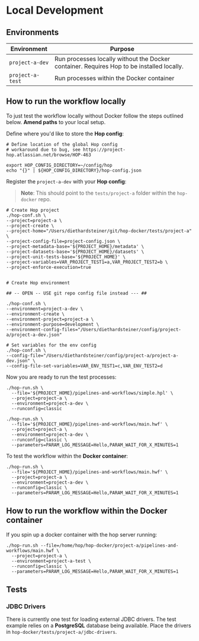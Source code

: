 # Local Development

## Environments


Environment	| Purpose
---	|----
`project-a-dev`	| Run processes locally without the Docker container. Requires Hop to be installed locally.
`project-a-test`	| Run processes within the Docker container


## How to run the workflow locally

To just test the workflow locally without Docker follow the steps outlined below. **Amend paths** to your local setup.


Define where you'd like to store the **Hop config**:

```
# Define location of the global Hop config
# workaround due to bug, see https://project-hop.atlassian.net/browse/HOP-463

export HOP_CONFIG_DIRECTORY=~/config/hop
echo "{}" | ${HOP_CONFIG_DIRECTORY}/hop-config.json
```

Register the `project-a-dev` with your **Hop config**:

> **Note**: This should point to the `tests/project-a` folder within the `hop-docker` repo.


```
# Create Hop project
./hop-conf.sh \
--project=project-a \
--project-create \
--project-home="/Users/diethardsteiner/git/hop-docker/tests/project-a" \
--project-config-file=project-config.json \
--project-metadata-base='${PROJECT_HOME}/metadata' \
--project-datasets-base='${PROJECT_HOME}/datasets' \
--project-unit-tests-base='${PROJECT_HOME}' \
--project-variables=VAR_PROJECT_TEST1=a,VAR_PROJECT_TEST2=b \
--project-enforce-execution=true


# Create Hop environment

## -- OPEN -- USE git repo config file instead --- ##

./hop-conf.sh \
--environment=project-a-dev \
--environment-create \
--environment-project=project-a \
--environment-purpose=development \
--environment-config-files="/Users/diethardsteiner/config/project-a/project-a-dev.json"

# Set variables for the env config
./hop-conf.sh \
--config-file="/Users/diethardsteiner/config/project-a/project-a-dev.json" \
--config-file-set-variables=VAR_ENV_TEST1=c,VAR_ENV_TEST2=d
````

Now you are ready to run the test processes:

```
./hop-run.sh \
  --file='${PROJECT_HOME}/pipelines-and-workflows/simple.hpl' \
  --project=project-a \
  --environment=project-a-dev \
  --runconfig=classic

./hop-run.sh \
  --file='${PROJECT_HOME}/pipelines-and-workflows/main.hwf' \
  --project=project-a \
  --environment=project-a-dev \
  --runconfig=classic \
  --parameters=PARAM_LOG_MESSAGE=Hello,PARAM_WAIT_FOR_X_MINUTES=1
```

To test the workflow within the **Docker container**:  

```
./hop-run.sh \
  --file='${PROJECT_HOME}/pipelines-and-workflows/main.hwf' \
  --project=project-a \
  --environment=project-a-dev \
  --runconfig=classic \
  --parameters=PARAM_LOG_MESSAGE=Hello,PARAM_WAIT_FOR_X_MINUTES=1
```


## How to run the workflow within the Docker container

If you spin up a docker container with the hop server running:

```
./hop-run.sh --file=/home/hop/hop-docker/project-a/pipelines-and-workflows/main.hwf \
  --project=project-a \
  --environment=project-a-test \
  --runconfig=classic \
  --parameters=PARAM_LOG_MESSAGE=Hello,PARAM_WAIT_FOR_X_MINUTES=1
```

## Tests

### JDBC Drivers

There is currently one test for loading external JDBC drivers. The test example relies on a **PostgreSQL** database being available. Place the drivers in `hop-docker/tests/project-a/jdbc-drivers`.